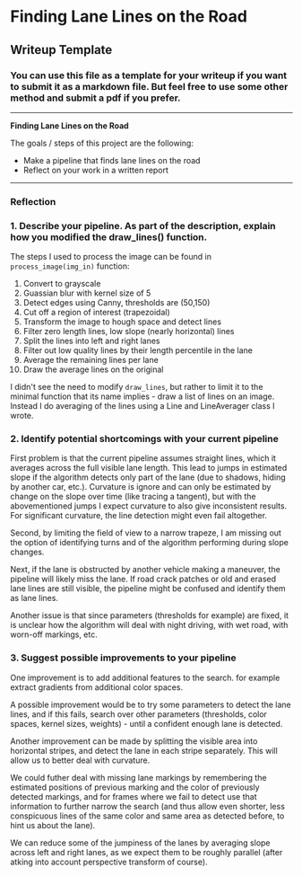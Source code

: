 # **Finding Lane Lines on the Road** 

## Writeup Template

### You can use this file as a template for your writeup if you want to submit it as a markdown file. But feel free to use some other method and submit a pdf if you prefer.

---

**Finding Lane Lines on the Road**

The goals / steps of this project are the following:
* Make a pipeline that finds lane lines on the road
* Reflect on your work in a written report


[//]: # (Image References)

[image1]: ./examples/grayscale.jpg "Grayscale"

---

### Reflection

### 1. Describe your pipeline. As part of the description, explain how you modified the draw_lines() function.

The steps I used to process the image can be found in `process_image(img_in)` function:
1. Convert to grayscale
2. Guassian blur with kernel size of 5
3. Detect edges using Canny, thresholds are (50,150)
4. Cut off a region of interest (trapezoidal)
5. Transform the image to hough space and detect lines
6. Filter zero length lines, low slope (nearly horizontal) lines
7. Split the lines into left and right lanes
8. Filter out low quality lines by their length percentile in the lane
9. Average the remaining lines per lane
10. Draw the average lines on the original

I didn't see the need to modify `draw_lines`, but rather to limit it to the minimal function that its name implies - draw a list of lines on an image.
Instead I do averaging of the lines using a Line and LineAverager class I wrote. 


### 2. Identify potential shortcomings with your current pipeline

First problem is that the current pipeline assumes straight lines, which it averages across the full visible lane length. 
This lead to jumps in estimated slope if the algorithm detects only part of the lane (due to shadows, hiding by another car, etc.). Curvature is ignore and can only be estimated by change on the slope over time (like tracing a tangent), but with the abovementioned jumps I expect curvature to also give inconsistent results. For significant curvature, the line detection might even fail altogether.

Second, by limiting the field of view to a narrow trapeze, I am missing out the option of identifying turns and of 
the algorithm performing during slope changes.

Next, if the lane is obstructed by another vehicle making a maneuver, the pipeline will likely miss the lane. 
If road crack patches or old and erased lane lines are still visible, the pipeline might be confused and identify them as lane lines.

Another issue is that since parameters (thresholds for example) are fixed, it is unclear how the algorithm will deal with night driving, 
with wet road, with worn-off markings, etc.

### 3. Suggest possible improvements to your pipeline

One improvement is to add additional features to the search. for example extract gradients from additional color spaces.

A possible improvement would be to try some parameters to detect the lane lines, and if this fails, 
search over other parameters (thresholds, color spaces, kernel sizes, weights) - until a confident enough lane is detected. 

Another improvement can be made by splitting the visible area into horizontal stripes, and detect the lane in each stripe separately. This will allow us to better deal with curvature. 

We could futher deal with missing lane markings by remembering the estimated positions of previous marking and the color of previously detected markings, and for frames where we fail to detect use that information to further narrow the search (and thus allow even shorter, less conspicuous lines of the same color and same area as detected before, to hint us about the lane). 

We can reduce some of the jumpiness of the lanes by averaging slope across left and right lanes, as we expect them to be roughly parallel (after atking into account perspective transform of course).
